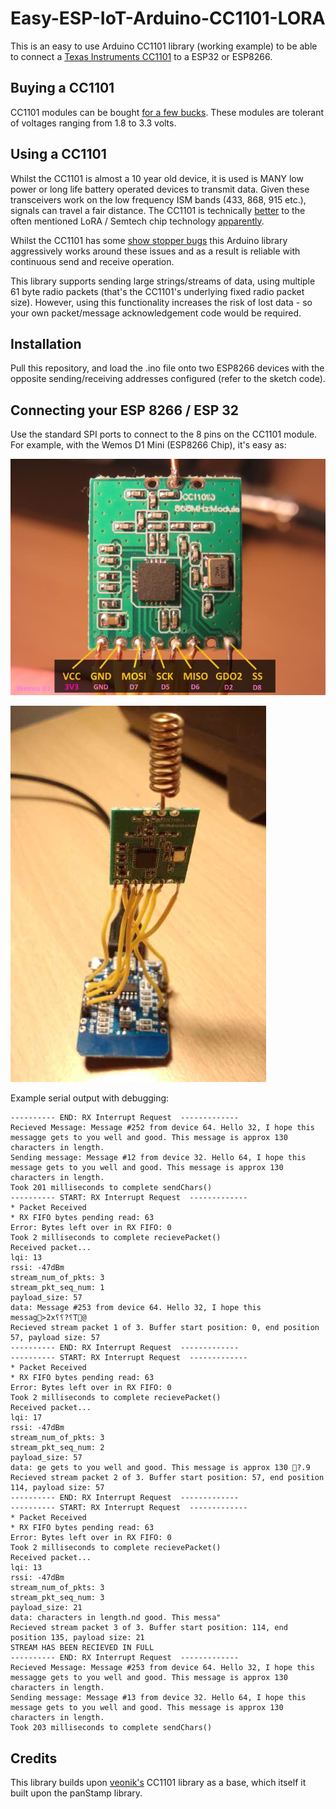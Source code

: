 # Easy-ESP-IoT-Arduino-CC1101-LORA

This is an easy to use Arduino CC1101 library (working example) to be able to connect a [Texas Instruments CC1101](http://www.ti.com/product/CC1101) to a ESP32 or ESP8266.

## Buying a CC1101

CC1101 modules can be bought [for a few bucks](https://www.aliexpress.com/item/CC1101-Wireless-Module-Long-Distance-Transmission-Antenna-868MHZ-M115/32635393463.html). These modules are tolerant of voltages ranging from 1.8 to 3.3 volts.

## Using a CC1101

Whilst the CC1101 is almost a 10 year old device, it is used is MANY low power or long life battery operated devices to transmit data. Given these transceivers work on the low frequency ISM bands (433, 868, 915 etc.), signals can travel a fair distance. The CC1101 is technically [better](https://www.youtube.com/watch?v=7zLUYswu3Ek) to the often mentioned LoRA / Semtech chip technology [apparently](https://e2e.ti.com/support/wireless-connectivity/sub-1-ghz/f/156/t/343273?Semtech-LoRa-vs-Performance-line-TI#).

Whilst the CC1101 has some [show stopper bugs](http://www.ti.com/lit/er/swrz020e/swrz020e.pdf) this Arduino library aggressively works around these issues and as a result is reliable with continuous send and receive operation. 

This library supports sending large strings/streams of data, using multiple 61 byte radio packets (that's the CC1101's underlying fixed radio packet size). However, using this functionality increases the risk of lost data - so your own packet/message acknowledgement code would be required. 

## Installation

Pull this repository, and load the .ino file onto two ESP8266 devices with the opposite sending/receiving addresses configured (refer to the sketch code).

## Connecting your ESP 8266 / ESP 32

Use the standard SPI ports to connect to the 8 pins on the CC1101 module. For example, with the Wemos D1 Mini (ESP8266 Chip), it's easy as:

![CC1101 Module Pins](CC1101-WemosD1Mini-Pins.jpg)

![CC1101 Module Pins](CC1101-WemosD1Mini.jpg)

Example serial output with debugging:
```
---------- END: RX Interrupt Request  -------------
Recieved Message: Message #252 from device 64. Hello 32, I hope this messagge gets to you well and good. This message is approx 130 characters in length.
Sending message: Message #12 from device 32. Hello 64, I hope this message gets to you well and good. This message is approx 130 characters in length.
Took 201 milliseconds to complete sendChars()
---------- START: RX Interrupt Request  -------------
* Packet Received
* RX FIFO bytes pending read: 63
Error: Bytes left over in RX FIFO: 0
Took 2 milliseconds to complete recievePacket()
Received packet...
lqi: 13
rssi: -47dBm
stream_num_of_pkts: 3
stream_pkt_seq_num: 1
payload_size: 57
data: Message #253 from device 64. Hello 32, I hope this messag>2x⸮⸮?⸮T@
Recieved stream packet 1 of 3. Buffer start position: 0, end position 57, payload size: 57
---------- END: RX Interrupt Request  -------------
---------- START: RX Interrupt Request  -------------
* Packet Received
* RX FIFO bytes pending read: 63
Error: Bytes left over in RX FIFO: 0
Took 2 milliseconds to complete recievePacket()
Received packet...
lqi: 17
rssi: -47dBm
stream_num_of_pkts: 3
stream_pkt_seq_num: 2
payload_size: 57
data: ge gets to you well and good. This message is approx 130 ?.9
Recieved stream packet 2 of 3. Buffer start position: 57, end position 114, payload size: 57
---------- END: RX Interrupt Request  -------------
---------- START: RX Interrupt Request  -------------
* Packet Received
* RX FIFO bytes pending read: 63
Error: Bytes left over in RX FIFO: 0
Took 2 milliseconds to complete recievePacket()
Received packet...
lqi: 13
rssi: -47dBm
stream_num_of_pkts: 3
stream_pkt_seq_num: 3
payload_size: 21
data: characters in length.nd good. This messa"
Recieved stream packet 3 of 3. Buffer start position: 114, end position 135, payload size: 21
STREAM HAS BEEN RECIEVED IN FULL
---------- END: RX Interrupt Request  -------------
Recieved Message: Message #253 from device 64. Hello 32, I hope this messagge gets to you well and good. This message is approx 130 characters in length.
Sending message: Message #13 from device 32. Hello 64, I hope this message gets to you well and good. This message is approx 130 characters in length.
Took 203 milliseconds to complete sendChars()
```

## Credits

This library builds upon [veonik's](https://github.com/veonik/arduino-cc1101) CC1101 library as a base, which itself it built upon the panStamp library.
